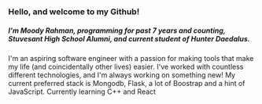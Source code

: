 ### Hello, and welcome to my Github!
##### I'm Moody Rahman, programming for past 7 years and counting, Stuvesant High School Alumni, and current student of Hunter Daedalus.

I'm an aspiring software engineer with a passion for making tools that make my life (and coincidentally other lives) easier. I've worked with countless different technologies, and I'm always working on something new! My current preferred stack is Mongodb, Flask, a lot of Boostrap and a hint of JavaScript. 
Currently learning C++ and React
